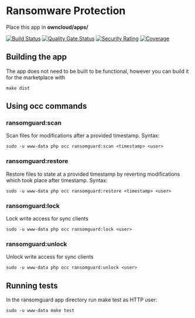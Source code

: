 # Ransomware Protection
Place this app in **owncloud/apps/**

[![Build Status](https://drone.owncloud.com/api/badges/owncloud/ransomware_protection/status.svg?branch=master)](https://drone.owncloud.com/owncloud/ransomware_protection)
[![Quality Gate Status](https://sonarcloud.io/api/project_badges/measure?project=owncloud_ransomware_protection&metric=alert_status&token=6b7b1278045721449ffb5d302a7976390f6257d2)](https://sonarcloud.io/dashboard?id=owncloud_ransomware_protection)
[![Security Rating](https://sonarcloud.io/api/project_badges/measure?project=owncloud_ransomware_protection&metric=security_rating&token=6b7b1278045721449ffb5d302a7976390f6257d2)](https://sonarcloud.io/dashboard?id=owncloud_ransomware_protection)
[![Coverage](https://sonarcloud.io/api/project_badges/measure?project=owncloud_ransomware_protection&metric=coverage&token=6b7b1278045721449ffb5d302a7976390f6257d2)](https://sonarcloud.io/dashboard?id=owncloud_ransomware_protection)

## Building the app

The app does not need to be built to be functional, however you can build it for the marketplace with

	make dist

## Using occ commands

### ransomguard:scan

Scan files for modifications after a provided timestamp. Syntax:

	sudo -u www-data php occ ransomguard:scan <timestamp> <user>

### ransomguard:restore

Restore files to state at a provided timestamp by reverting modifications which took place after timestamp. Syntax:

	sudo -u www-data php occ ransomguard:restore <timestamp> <user>

### ransomguard:lock

Lock write access for sync clients

	sudo -u www-data php occ ransomguard:lock <user>

### ransomguard:unlock

Unlock write access for sync clients

	sudo -u www-data php occ ransomguard:unlock <user>

## Running tests

In the ransomguard app directory run make test as HTTP user:

	sudo -u www-data make test

